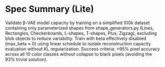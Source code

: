 # Spec Summary (Lite)

Validate β-VAE model capacity by training on a simplified 100k dataset containing only parameterized shapes from shape_generators.py (Lines, Rectangles, Checkerboards, L-shapes, T-shapes, Plus, Zigzag), excluding blob objects to reduce variability. Train with beta effectively disabled (max_beta ≈ 0) using linear schedule to isolate reconstruction capacity evaluation without KL regularization. Success criteria: >95% pixel accuracy across all 10 color classes without collapse to black pixels (avoiding the 93% trivial solution).
